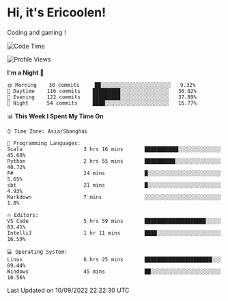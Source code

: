 # Hi, it's Ericoolen!
Coding and gaming！

<!--START_SECTION:waka-->
![Code Time](http://img.shields.io/badge/Code%20Time-358%20hrs%203%20mins-blue)

![Profile Views](http://img.shields.io/badge/Profile%20Views-0-blue)

**I'm a Night 🦉** 

```text
🌞 Morning    30 commits     ██░░░░░░░░░░░░░░░░░░░░░░░   9.32% 
🌆 Daytime    116 commits    █████████░░░░░░░░░░░░░░░░   36.02% 
🌃 Evening    122 commits    █████████░░░░░░░░░░░░░░░░   37.89% 
🌙 Night      54 commits     ████░░░░░░░░░░░░░░░░░░░░░   16.77%

```


📊 **This Week I Spent My Time On** 

```text
⌚︎ Time Zone: Asia/Shanghai

💬 Programming Languages: 
Scala                    3 hrs 16 mins       ███████████░░░░░░░░░░░░░░   45.68% 
Python                   2 hrs 55 mins       ██████████░░░░░░░░░░░░░░░   40.72% 
F#                       24 mins             █░░░░░░░░░░░░░░░░░░░░░░░░   5.65% 
sbt                      21 mins             █░░░░░░░░░░░░░░░░░░░░░░░░   4.93% 
Markdown                 7 mins              ░░░░░░░░░░░░░░░░░░░░░░░░░   1.8%

🔥 Editors: 
VS Code                  5 hrs 59 mins       ████████████████████░░░░░   83.41% 
IntelliJ                 1 hr 11 mins        ████░░░░░░░░░░░░░░░░░░░░░   16.59%

💻 Operating System: 
Linux                    6 hrs 25 mins       ██████████████████████░░░   89.44% 
Windows                  45 mins             ██░░░░░░░░░░░░░░░░░░░░░░░   10.56%

```


 Last Updated on 10/09/2022 22:22:30 UTC
<!--END_SECTION:waka-->


